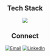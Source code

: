 <h2 align="center">Tech Stack</h2>  

<p align="center">
  <a href="https://skillicons.dev">
    <img src="https://skillicons.dev/icons?i=c,cpp,python,ocaml,linux,sqlite,mongodb,html,css,git,github,azure&theme=dark" />
  </a>
</p>


<h2 align="center">Connect</h2>  

<div align="center">


[![Email](https://img.shields.io/badge/Gmail-D14836?style=for-the-badge&logo=gmail&logoColor=white)](mailto:newshadowcharles@gmail.com)
[![LinkedIn](https://img.shields.io/badge/LinkedIn-0077B5?style=for-the-badge&logo=linkedin&logoColor=white)](https://www.linkedin.com/in/karol-nowocień-863129335/)

</div>
